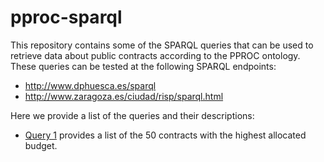 pproc-sparql
============

This repository contains some of the SPARQL queries that can be used to retrieve data about public contracts according to the PPROC ontology. These queries can be tested at the following SPARQL endpoints:
- http://www.dphuesca.es/sparql
- http://www.zaragoza.es/ciudad/risp/sparql.html

Here we provide a list of the queries and their descriptions:

- [Query 1](query_01.txt) provides a list of the 50 contracts with the highest allocated budget.
